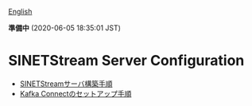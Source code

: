<!--
Copyright (C) 2020 National Institute of Informatics

Licensed to the Apache Software Foundation (ASF) under one
or more contributor license agreements.  See the NOTICE file
distributed with this work for additional information
regarding copyright ownership.  The ASF licenses this file
to you under the Apache License, Version 2.0 (the
"License"); you may not use this file except in compliance
with the License.  You may obtain a copy of the License at

  http://www.apache.org/licenses/LICENSE-2.0

Unless required by applicable law or agreed to in writing,
software distributed under the License is distributed on an
"AS IS" BASIS, WITHOUT WARRANTIES OR CONDITIONS OF ANY
KIND, either express or implied.  See the License for the
specific language governing permissions and limitations
under the License.
--->

[English](https://translate.google.com/translate?hl=en&sl=ja&tl=en&u=https://nii-gakunin-cloud.github.io/sinetstream/server/README.html "google translate")

**準備中** (2020-06-05 18:35:01 JST)

# SINETStream Server Configuration

* [SINETStreamサーバ構築手順](brokers/README.md)
* [Kafka Connectのセットアップ手順](kafka-connect/README.md)
